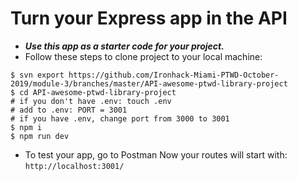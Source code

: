 # Turn your Express app in the API

- **_Use this app as a starter code for your project._**
- Follow these steps to clone project to your local machine:

```shell
$ svn export https://github.com/Ironhack-Miami-PTWD-October-2019/module-3/branches/master/API-awesome-ptwd-library-project
$ cd API-awesome-ptwd-library-project
# if you don't have .env: touch .env
# add to .env: PORT = 3001
# if you have .env, change port from 3000 to 3001
$ npm i
$ npm run dev
```

- To test your app, go to Postman
  Now your routes will start with: `http://localhost:3001/`
